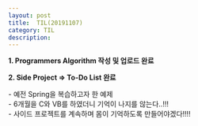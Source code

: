 ```yaml
---
layout: post
title:  TIL(20191107)
category: TIL 
description: 
---
```


<b>1. Programmers Algorithm 작성 및 업로드 완료</b>

<b>2. Side Project => To-Do List 완료</b><br>
<p>
    - 예전 Spring을 복습하고자 한 예제<br>
    - 6개월을 C와 VB를 하였더니 기억이 나지를 않는다..!!!<Br>
    - 사이드 프로젝트를 계속하며 몸이 기억하도록 만들어야겠다!!!!
</p>

